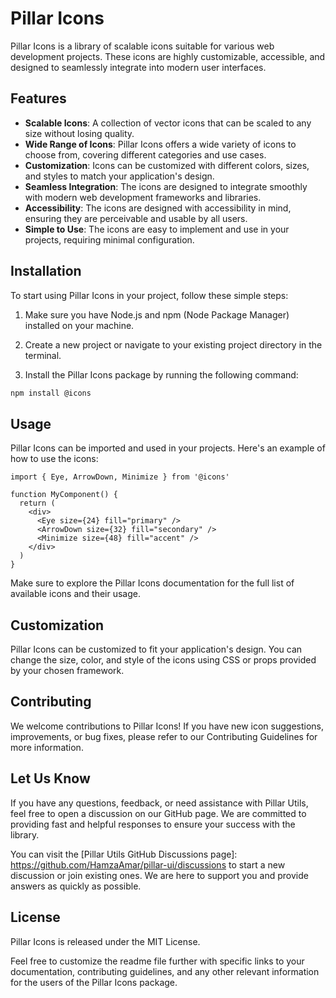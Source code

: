 # Pillar Icons

Pillar Icons is a library of scalable icons suitable for various web development projects. These icons are highly customizable, accessible, and designed to seamlessly integrate into modern user interfaces.

## Features

- **Scalable Icons**: A collection of vector icons that can be scaled to any size without losing quality.
- **Wide Range of Icons**: Pillar Icons offers a wide variety of icons to choose from, covering different categories and use cases.
- **Customization**: Icons can be customized with different colors, sizes, and styles to match your application's design.
- **Seamless Integration**: The icons are designed to integrate smoothly with modern web development frameworks and libraries.
- **Accessibility**: The icons are designed with accessibility in mind, ensuring they are perceivable and usable by all users.
- **Simple to Use**: The icons are easy to implement and use in your projects, requiring minimal configuration.

## Installation

To start using Pillar Icons in your project, follow these simple steps:

1. Make sure you have Node.js and npm (Node Package Manager) installed on your machine.

1. Create a new project or navigate to your existing project directory in the terminal.

1. Install the Pillar Icons package by running the following command:

```bash
npm install @icons
```

## Usage

Pillar Icons can be imported and used in your projects. Here's an example of how to use the icons:

```tsx
import { Eye, ArrowDown, Minimize } from '@icons'

function MyComponent() {
  return (
    <div>
      <Eye size={24} fill="primary" />
      <ArrowDown size={32} fill="secondary" />
      <Minimize size={48} fill="accent" />
    </div>
  )
}
```

Make sure to explore the Pillar Icons documentation for the full list of available icons and their usage.

## Customization

Pillar Icons can be customized to fit your application's design. You can change the size, color, and style of the icons using CSS or props provided by your chosen framework.

## Contributing

We welcome contributions to Pillar Icons! If you have new icon suggestions, improvements, or bug fixes, please refer to our Contributing Guidelines for more information.

## Let Us Know

If you have any questions, feedback, or need assistance with Pillar Utils, feel free to open a discussion on our GitHub page. We are committed to providing fast and helpful responses to ensure your success with the library.

You can visit the [Pillar Utils GitHub Discussions page]: https://github.com/HamzaAmar/pillar-ui/discussions to start a new discussion or join existing ones. We are here to support you and provide answers as quickly as possible.

## License

Pillar Icons is released under the MIT License.

Feel free to customize the readme file further with specific links to your documentation, contributing guidelines, and any other relevant information for the users of the Pillar Icons package.
